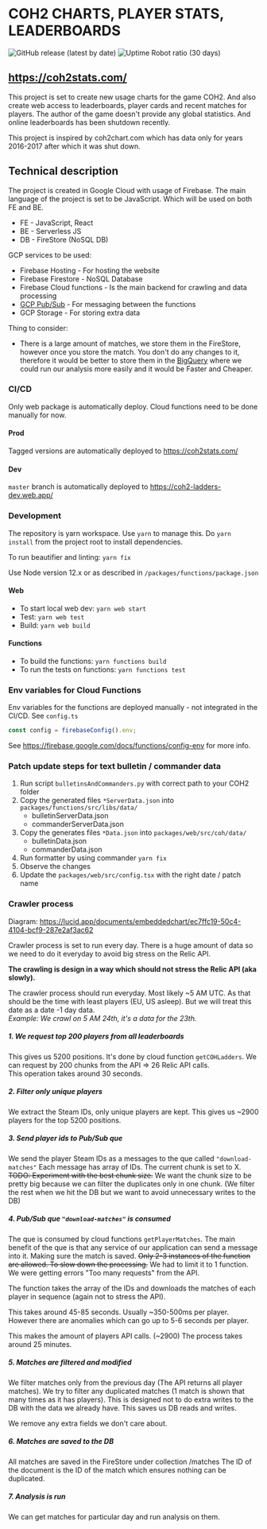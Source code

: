 # COH2 CHARTS, PLAYER STATS, LEADERBOARDS

![GitHub release (latest by date)](https://img.shields.io/github/v/release/petrvecera/coh2ladders)
![Uptime Robot ratio (30 days)](https://img.shields.io/uptimerobot/ratio/m788579058-010f84f8b7e284e354b0946c?label=uptime%2030%20days)

## https://coh2stats.com/

This project is set to create new usage charts for the game COH2.
And also create web access to leaderboards, player cards and recent matches for players.
The author of the game doesn't provide any global statistics. And online leaderboards has been shutdown recently.

This project is inspired by coh2chart.com which has data
only for years 2016-2017 after which it was shut down.

## Technical description

The project is created in Google Cloud with usage of Firebase.
The main language of the project is set to be JavaScript. Which will
be used on both FE and BE.

- FE - JavaScript, React
- BE - Serverless JS
- DB - FireStore (NoSQL DB)

GCP services to be used:

- Firebase Hosting - For hosting the website
- Firebase Firestore - NoSQL Database
- Firebase Cloud functions - Is the main backend for crawling and data processing
- [GCP Pub/Sub](https://cloud.google.com/pubsub/docs/overview) - For messaging between the functions
- GCP Storage - For storing extra data

Thing to consider:

- There is a large amount of matches, we store them in the FireStore, however
  once you store the match. You don't do any changes to it, therefore it would be
  better to store them in the [BigQuery](https://cloud.google.com/bigquery/) where
  we could run our analysis more easily and it would be Faster and Cheaper.

### CI/CD

Only web package is automatically deploy. Cloud functions
need to be done manually for now.

#### Prod

Tagged versions are automatically deployed to https://coh2stats.com/

#### Dev

`master` branch is automatically deployed to https://coh2-ladders-dev.web.app/

### Development
The repository is yarn workspace. Use `yarn` to manage this.
Do `yarn install` from the project root to install dependencies.

To run beautifier and linting:
`yarn fix`

Use Node version 12.x or as described in `/packages/functions/package.json`

#### Web
- To start local web dev: `yarn web start`
- Test: `yarn web test` 
- Build: `yarn web build`

#### Functions
- To build the functions:
`yarn functions build`
- To run the tests on functions:
`yarn functions test`


### Env variables for Cloud Functions

Env variables for the functions are deployed manually - not integrated in the CI/CD.
See `config.ts`

```javascript
const config = firebaseConfig().env;
```

See https://firebase.google.com/docs/functions/config-env for more info.


### Patch update steps for text bulletin / commander data

1. Run script `bulletinsAndCommanders.py` with correct path to your COH2 folder
2. Copy the generated files `*ServerData.json` into `packages/functions/src/libs/data/`
   - bulletinServerData.json
   - commanderServerData.json
3. Copy the generates files `*Data.json` into `packages/web/src/coh/data/`
   - bulletinData.json
   - commanderData.json
4. Run formatter by using commander `yarn fix`
5. Observe the changes
6. Update the `packages/web/src/config.tsx` with the right date / patch name

### Crawler process

Diagram:
https://lucid.app/documents/embeddedchart/ec7ffc19-50c4-4104-bcf9-287e2af3ac62

Crawler process is set to run every day. There is a huge amount of data
so we need to do it everyday to avoid big stress on the Relic API.

**The crawling is design in a way which should not stress the Relic API (aka
slowly).**

The crawler process should run everyday. Most likely ~5 AM UTC. As that
should be the time with least players (EU, US asleep). But we will treat
this date as a date -1 day data.  
 _Example: We crawl on 5 AM 24th, it's a data for the 23th._

##### 1. We request top 200 players from all leaderboards

This gives us 5200 positions. It's done by cloud function `getCOHLadders`.
We can request by 200 chunks from the API => 26 Relic API calls.  
This operation takes around 30 seconds.

##### 2. Filter only unique players

We extract the Steam IDs, only unique players are kept.
This gives us ~2900 players for the top 5200 positions.

##### 3. Send player ids to Pub/Sub que

We send the player Steam IDs as a messages to the que called `"download-matches"`
Each message has array of IDs. The current chunk is set to X.
~~TODO: Experiment with the best chunk size.~~ We want the chunk size
to be pretty big because we can filter the duplicates only in
one chunk. (We filter the rest when we hit the DB but we want to
avoid unnecessary writes to the DB)

##### 4. Pub/Sub que `"download-matches"` is consumed

The que is consumed by cloud functions `getPlayerMatches`.
The main benefit of the que is that any service of our application
can send a message into it. Making sure the match is saved.
~~Only 2-3 instances of the function are allowed. To slow down the processing.~~
We had to limit it to 1 function. We were getting errors "Too many requests"
from the API.

The function takes the array of the IDs and downloads the matches
of each player in sequence (again not to stress the API).

This takes around 45-85 seconds. Usually ~350-500ms per player. However
there are anomalies which can go up to 5-6 seconds per player.

This makes the amount of players API calls. (~2900)
The process takes around 25 minutes.

##### 5. Matches are filtered and modified

We filter matches only from the previous day (The API returns all player matches).
We try to filter any duplicated matches (1 match is shown that many times as it has players).
This is designed not to do extra writes to the DB with the data we already have.
This saves us DB reads and writes.

We remove any extra fields we don't care about.

##### 6. Matches are saved to the DB

All matches are saved in the FireStore under collection /matches
The ID of the document is the ID of the match which ensures nothing
can be duplicated.

##### 7. Analysis is run

We can get matches for particular day and run analysis on them.
